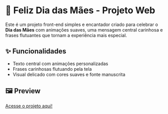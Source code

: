 # 💖 Feliz Dia das Mães - Projeto Web

Este é um projeto front-end simples e encantador criado para celebrar o **Dia das Mães** com animações suaves, uma mensagem central carinhosa e frases flutuantes que tornam a experiência mais especial.

## ✨ Funcionalidades

- Texto central com animações personalizadas
- Frases carinhosas flutuando pela tela
- Visual delicado com cores suaves e fonte manuscrita

## 🖼️ Preview
<a href="https://julioall.github.io/feliz-dia-das-maes/">Acesse o projeto aqui!</a>
